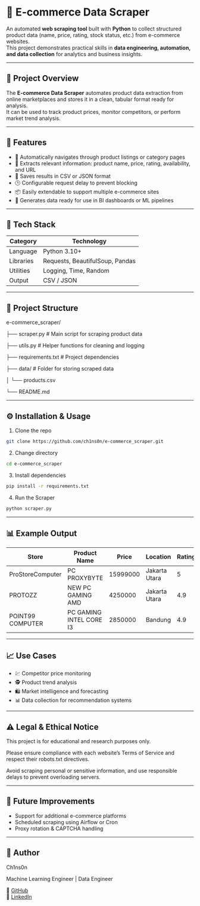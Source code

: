 # 🛒 E-commerce Data Scraper

An automated **web scraping tool** built with **Python** to collect structured product data (name, price, rating, stock status, etc.) from e-commerce websites.  
This project demonstrates practical skills in **data engineering, automation, and data collection** for analytics and business insights.

---

## 🚀 Project Overview

The **E-commerce Data Scraper** automates product data extraction from online marketplaces and stores it in a clean, tabular format ready for analysis.  
It can be used to track product prices, monitor competitors, or perform market trend analysis.

---

## 🧩 Features

- 🧭 Automatically navigates through product listings or category pages  
- 🧹 Extracts relevant information: product name, price, rating, availability, and URL  
- 💾 Saves results in CSV or JSON format  
- 🕒 Configurable request delay to prevent blocking  
- 📦 Easily extendable to support multiple e-commerce sites  
- 🧠 Generates data ready for use in BI dashboards or ML pipelines  

---

## 🧰 Tech Stack

| Category | Technology |
|-----------|-------------|
| Language | Python 3.10+ |
| Libraries | Requests, BeautifulSoup, Pandas |
| Utilities | Logging, Time, Random |
| Output | CSV / JSON |

---

## 📂 Project Structure

e-commerce_scraper/

├── scraper.py # Main script for scraping product data

├── utils.py # Helper functions for cleaning and logging

├── requirements.txt # Project dependencies

├── data/ # Folder for storing scraped data

│ └── products.csv

└── README.md

---

## ⚙️ Installation & Usage

1. Clone the repo
```bash
git clone https://github.com/ch1ns0n/e-commerce_scraper.git
```

2. Change directory
```bash
cd e-commerce_scraper
```

3. Install dependencies
```bash
pip install -r requirements.txt
```

4. Run the Scraper
```bash
python scraper.py
```

---

## 📊 Example Output

| Store | Product Name | Price | Location | Rating | Sold |
|-------|--------------|-------|----------|--------|------|
| ProStoreComputer | PC PROXYBYTE | 15999000 | Jakarta Utara |	5 |	500 |
| PROTOZZ |	NEW PC GAMING AMD |	4250000 |	Jakarta Utara |	4.9 |	250 |
| POINT99 COMPUTER |	PC GAMING INTEL CORE I3 |	2850000 |	Bandung |	4.9 |	100 |

---

## 📈 Use Cases

- 💹 Competitor price monitoring
- 🕵️ Product trend analysis
- 🛍 Market intelligence and forecasting
- 📊 Data collection for recommendation systems

---

## ⚠️ Legal & Ethical Notice

This project is for educational and research purposes only.

Please ensure compliance with each website’s Terms of Service and respect their robots.txt directives.

Avoid scraping personal or sensitive information, and use responsible delays to prevent overloading servers.

---

## 🔮 Future Improvements

- Support for additional e-commerce platforms
- Scheduled scraping using Airflow or Cron
- Proxy rotation & CAPTCHA handling

---

## 👤 Author

Ch1ns0n

Machine Learning Engineer | Data Engineer

🔗 [GitHub](https://github.com/ch1ns0n)  
💼 [LinkedIn](https://www.linkedin.com/in/samuelchinson)
